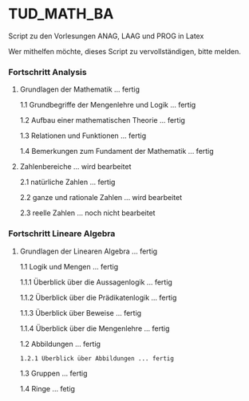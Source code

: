 # TUD_MATH_BA
Script zu den Vorlesungen ANAG, LAAG und PROG in Latex

Wer mithelfen möchte, dieses Script zu vervollständigen, bitte melden.

### Fortschritt Analysis
1. Grundlagen der Mathematik ... fertig

   1.1 Grundbegriffe der Mengenlehre und Logik ... fertig
  
   1.2 Aufbau einer mathematischen Theorie ... fertig
  
   1.3 Relationen und Funktionen ... fertig
  
   1.4 Bemerkungen zum Fundament der Mathematik ... fertig
  

2. Zahlenbereiche ... wird bearbeitet

   2.1 natürliche Zahlen ... fertig
  
   2.2 ganze und rationale Zahlen ... wird bearbeitet
  
   2.3 reelle Zahlen ... noch nicht bearbeitet
  
### Fortschritt Lineare Algebra
1. Grundlagen der Linearen Algebra ... fertig

   1.1 Logik und Mengen ... fertig
   
      1.1.1 Überblick über die Aussagenlogik ... fertig
       
      1.1.2 Überblick über die Prädikatenlogik ... fertig
       
      1.1.3 Überblick über Beweise ... fertig
       
      1.1.4 Überblick über die Mengenlehre ... fertig
       
   1.2 Abbildungen ... fertig
   
       1.2.1 Überblick über Abbildungen ... fertig
   
   1.3 Gruppen ... fertig
   
   1.4 Ringe ... fetig
